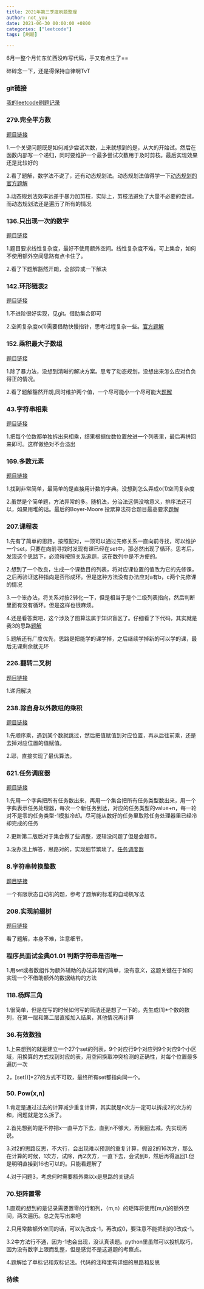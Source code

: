 ```yaml
---
title: 2021年第三季度刷题整理
author: not_you
date: 2021-06-30 00:00:00 +0800
categories: ["leetcode"]
tags: [刷题]

---
```


6月一整个月忙东忙西没咋写代码，手又有点生了==

碎碎念一下，还是得保持自律啊TvT

### git链接

[我的leetcode刷题记录](https://github.com/hubing1791/my_leetcode)

### 279.完全平方数

[题目链接](https://leetcode-cn.com/problems/perfect-squares/)

1.一个关键问题既是如何减少尝试次数，上来就想到的是，从大的开始试。然后在函数内部写一个递归，同时要维护一个最多尝试次数用于及时剪枝。最后实现效果还是比较好的

2.看了题解，数学法不说了，还有动态规划法。动态规划法值得学一下[动态规划的官方题解](https://leetcode-cn.com/problems/perfect-squares/solution/wan-quan-ping-fang-shu-by-leetcode-solut-t99c/)

3.动态规划法效率远差于暴力加剪枝，实际上，剪枝法避免了大量不必要的尝试，而动态规划法还是遍历了所有的情况



### 136.只出现一次的数字

[题目链接](https://leetcode-cn.com/problems/single-number/)

1.题目要求线性复杂度，最好不使用额外空间。线性复杂度不难，可上集合，如何不使用额外空间思路有点卡住了。

2.看了下题解豁然开朗，全部异或一下解决



### 142.环形链表2

[题目链接](https://leetcode-cn.com/problems/linked-list-cycle-ii/)

1.不进阶很好实现，见git。借助集合即可

2.空间复杂度o(1)需要借助快慢指针，思考过程复杂一些。[官方题解](https://leetcode-cn.com/problems/linked-list-cycle-ii/solution/huan-xing-lian-biao-ii-by-leetcode-solution/)



### 152.乘积最大子数组

[题目链接](https://leetcode-cn.com/problems/maximum-product-subarray/)

1.除了暴力法，没想到清晰的解决方案。思考了动态规划，没想出来怎么应对负负得正的情况。

2.看了题解豁然开朗,同时维护两个值，一个尽可能小一个尽可能大[题解](https://leetcode-cn.com/problems/maximum-product-subarray/solution/cheng-ji-zui-da-zi-shu-zu-by-leetcode-solution/)



### 43.字符串相乘

[题目链接](https://leetcode-cn.com/problems/multiply-strings/)

1.把每个位数都单独拆出来相乘，结果根据位数位置放进一个列表里，最后再拼回来即可。这样做绝对不会溢出



### 169.多数元素

[题目链接](https://leetcode-cn.com/problems/majority-element/)

1.找到非常简单，最简单的是直接用计数的字典。没想到怎么弄成o(1)空间复杂度

2.虽然是个简单题，方法异常的多。随机法，分治法这俩没啥意义，排序法还可以，如果用堆的话。最后的Boyer-Moore 投票算法符合题目最高要求[题解](https://leetcode-cn.com/problems/majority-element/solution/duo-shu-yuan-su-by-leetcode-solution/)



### 207.课程表

1.先有了简单的思路，按照配对，一顶可以通过先修关系一直向前寻找，可以维护一个set，只要在向前寻找时发现有课已经在set中，那必然出现了循环。思考后，发现这个思路下，必须得按照关系追踪，这在数列中是不方便的。

2.想到了一个改良，生成一个课数目的列表，将对应课位置的值改为它的先修课，之后再验证这种指向是否形成环。但是这种方法没有办法应对a有b，c两个先修课的情况

3.一个笨办法，将关系对按2转化一下，但是相当于是个二级列表指向，然后判断里面有没有循环。但是这样也很麻烦。

4.还是看答案吧，这个涉及了图算法属于知识盲区了。仔细看了下代码，其实就是我3的思路[题解](https://leetcode-cn.com/problems/course-schedule/solution/ke-cheng-biao-by-leetcode-solution/)

5.题解还有广度优先，思路是把能学的课学掉，之后继续学掉新的可以学的课，最后无课剩余就无环



### 226.翻转二叉树

[题目链接](https://leetcode-cn.com/problems/invert-binary-tree/)

1.递归解决



### 238.除自身以外数组的乘积

[题目链接](https://leetcode-cn.com/problems/product-of-array-except-self/)

1.先顺序乘，遇到某个数就跳过，然后把值赋值到对应位置，再从后往前乘，还是去掉对应位置的值赋值。

2.耶，直接实现了最优算法。



### 621.任务调度器

[题目链接](https://leetcode-cn.com/problems/task-scheduler/)

1.先用一个字典把所有任务数出来，再用一个集合把所有任务类型数出来，用一个字典表示任务处理器，每次一个新任务到达，对应的任务类型的value+n，每一轮对不是零的任务类型-1模拟冷却。尽可能从数好的任务里取除任务处理器里已经冷却完成的任务

2.更新第二版后对于集合做了些调整，逻辑没问题了但是会超市。

3.没办法上解答，思路对的，实现细节繁琐了。[任务调度器](https://leetcode-cn.com/problems/task-scheduler/solution/ren-wu-diao-du-qi-by-leetcode-solution-ur9w/)



### 8.字符串转换整数

[题目链接](https://leetcode-cn.com/problems/string-to-integer-atoi/)

一个有限状态自动机的题，参考了题解的标准的自动机写法



### 208.实现前缀树

[题目链接](https://leetcode-cn.com/problems/implement-trie-prefix-tree/)

看了题解，本身不难，注意细节。



### 程序员面试金典01.01 判断字符串是否唯一

1.用set或者数组作为额外辅助的办法非常的简单，没有意义，这题关键在于如何实现一个不借助额外的数据结构的方法



### 118.杨辉三角

1.很简单，但是在写的时候如何写的简洁还是想了一下的。先生成[1]*个数的数列，在第一层和第二层直接加入结果，其他情况再计算



### 36.有效数独

1.上来想到的就是建立一个27个set的列表，9个对应行9个对应列9个对应9个小区域，用换算的方式找到对应的表，用空间换取冲突检测的正确性，对每个位置最多遍历一次

2，[set()]*27的方式不可取，最终所有set都指向同一个。



### 50. Pow(x,n)

1.肯定是通过过去的计算减少重复计算，其实就是n次方一定可以拆成2的次方的和，问题就是怎么拆了。

2.首先想到的是不停把x一直平方下去，直到n不够大，再倒回去减。先实现再说。

3.对2的思路反思，不大行，会出现难以预测的重复计算，假设2的16次方，那么在计算的时候，1次方，试除，再2次方，一直下去，会试到8，然后再得返回1.但是明明直接到16也可以的。只能看题解了

4.对于问题3，考虑何时需要额外乘以x是思路的关键点



### 70.矩阵置零

1.直观的想到的是记录需要置零的行和列，（m,n）的矩阵将使用[m,n]的额外空间，两次遍历。总之先写出来吧

2.只用常数额外空间的话，可以先改成-1，再改成0，要注意不能把别的0改成-1。

3.2中方法行不通，因为-1也会出现，没认真读题。python里虽然可以投机取巧，因为没有数字上限而乱整，但是感觉不是这道题的考察点。

4.题解给了单标记和双标记法。代码的注释里有详细的思路和反思

### 待续




